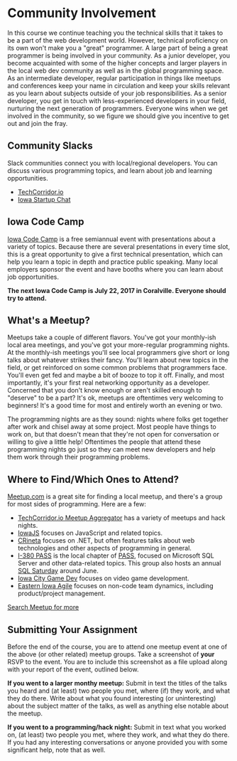 # Community Involvement

In this course we continue teaching you the technical skills that it takes to be a part of the web development world.
However, technical proficiency on its own won't make you a "great" programmer.
A large part of being a great programmer is being involved in your community.
As a junior developer, you become acquainted with some of the higher concepts and larger players in the local web dev community as well as in the global programming space.
As an intermediate developer, regular participation in things like meetups and conferences keep your name in circulation and keep your skills relevant as you learn about subjects outside of your job responsibilities.
As a senior developer, you get in touch with less-experienced developers in your field, nurturing the next generation of programmers.
Everyone wins when we get involved in the community, so we figure we should give you incentive to get out and join the fray.

## Community Slacks

Slack communities connect you with local/regional developers.
You can discuss various programming topics, and learn about job and learning opportunities.

- [TechCorridor.io](http://techcorridor.io/)
- [Iowa Startup Chat](http://www.startupiowachat.com/)

## Iowa Code Camp

[Iowa Code Camp](http://iowacodecamp.com/) is a free semiannual event with presentations about a variety of topics.
Because there are several presentations in every time slot, this is a great opportunity to give a first technical presentation, which can help you learn a topic in depth and practice public speaking.
Many local employers sponsor the event and have booths where you can learn about job opportunities.

**The next Iowa Code Camp is July 22, 2017 in Coralville. Everyone should try to attend.**

## What's a Meetup?

Meetups take a couple of different flavors.
You've got your monthly-ish local area meetings, and you've got your more-regular programming nights.
At the monthly-ish meetings you'll see local programmers give short or long talks about whatever strikes their fancy.
You'll learn about new topics in the field, or get reinforced on some common problems that programmers face.
You'll even get fed and maybe a bit of booze to top it off.
Finally, and most importantly, it's your first real networking opportunity as a developer.
Concerned that you don't know enough or aren't skilled enough to "deserve" to be a part?
It's ok, meetups are oftentimes very welcoming to beginners!
It's a good time for most and entirely worth an evening or two.

The programming nights are as they sound: nights where folks get together after work and chisel away at some project.
Most people have things to work on, but that doesn't mean that they're not open for conversation or willing to give a little help!
Oftentimes the people that attend these programming nights go just so they can meet new developers and help them work through their programming problems.

## Where to Find/Which Ones to Attend?

[Meetup.com](http://www.meetup.com) is a great site for finding a local meetup, and there's a group for most sides of programming.
Here are a few:

- [TechCorridor.io Meetup Aggregator](https://www.meetup.com/techcorridorio/) has a variety of meetups and hack nights.
- [IowaJS](https://www.meetup.com/iowajs/) focuses on JavaScript and related topics.
- [CRineta](https://www.meetup.com/CRIneta-Cedar-Rapids-NET-User-Group/) focuses on .NET, but often features talks about web technologies and other aspects of programming in general.
- [I-380 PASS](https://www.meetup.com/380PASS/) is the local chapter of [PASS](http://www.pass.org/), focused on Microsoft SQL Server and other data-related topics. This group also hosts an annual [SQL Saturday](http://sqlsaturday.com/) around June.
- [Iowa City Game Dev](https://www.meetup.com/Iowa-City-Game-Dev-Meetup/) focuses on video game development.
- [Eastern Iowa Agile](https://www.meetup.com/Eastern-Iowa-Agile/) focuses on non-code team dynamics, including product/project management.

[Search Meetup for more](https://www.meetup.com/find/events/tech/?radius=50&mcId=c52401)

## Submitting Your Assignment

Before the end of the course, you are to attend one meetup event at one of the above (or other related) meetup groups.
Take a screenshot of **your** RSVP to the event.
You are to include this screenshot as a file upload along with your report of the event, outlined below.

**If you went to a larger monthy meetup:** Submit in text the titles of the talks you heard and (at least) two people you met, where (if) they work, and what they do there. Write about what you found interesting (or uninteresting) about the subject matter of the talks, as well as anything else notable about the meetup.

**If you went to a programming/hack night:** Submit in text what you worked on, (at least) two people you met, where they work, and what they do there. If you had any interesting conversations or anyone provided you with some significant help, note that as well.
